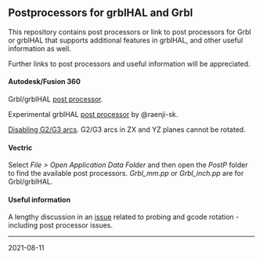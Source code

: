 ## Postprocessors for grblHAL and Grbl

This repository contains post processors or link to post processors for Grbl or grblHAL that supports additional features in grblHAL, and other useful information as well.

Further links to post processors and useful information will be appreciated.

#### Autodesk/Fusion 360

Grbl/grblHAL [post processor](https://cam.autodesk.com/hsmposts?p=grbl).

Experimental grblHAL [post processor](https://github.com/raenji-sk/grblHAL_Fusion360_Post_Processor) by @raenji-sk.

[Disabling G2/G3 arcs](https://forums.autodesk.com/t5/hsm-post-processor-forum/disabling-g2-g3-arcs/td-p/6095167). G2/G3 arcs in ZX and YZ planes cannot be rotated.

#### Vectric

Select _File > Open Application Data Folder_ and then open the _PostP_ folder to find the available post processors. _Grbl_mm.pp_ or _Grbl_inch.pp_ are for Grbl/grblHAL.

#### Useful information

A lengthy discussion in an [issue](https://github.com/terjeio/ioSender/issues/94) related to probing and gcode rotation - including post processor issues.

---
2021-08-11
